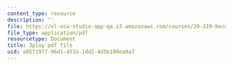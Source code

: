 ```yaml
---
content_type: resource
description: ''
file: https://ol-ocw-studio-app-qa.s3.amazonaws.com/courses/20-219-becoming-the-next-bill-nye-writing-and-hosting-the-educational-show-january-iap-2015/a05f197796d1453a1dd24d5b180ea9a3_VBgVRviSKek.pdf
file_type: application/pdf
resourcetype: Document
title: 3play pdf file
uid: a05f1977-96d1-453a-1dd2-4d5b180ea9a3
---
```

